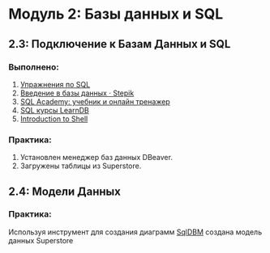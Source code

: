 # Модуль 2: Базы данных и SQL
## 2.3: Подключение к Базам Данных и SQL

### Выполнено:

1. [Упражнения по SQL](https://sql-ex.ru/)
2. [Введение в базы данных · Stepik](https://stepik.org/course/551)
3. [SQL Academy: учебник и онлайн тренажер](https://sql-academy.org/ru)
4. [SQL курсы LearnDB](https://learndb.ru/)
5. [Introduction to Shell](https://app.datacamp.com/learn)

### Практика:
1. Установлен менеджер баз данных DBeaver.
2. Загружены таблицы из Superstore.

## 2.4: Модели Данных

### Практика:
Используя инструмент для создания диаграмм [SqlDBM](https://sqldbm.com/Home/) создана модель данных Superstore
